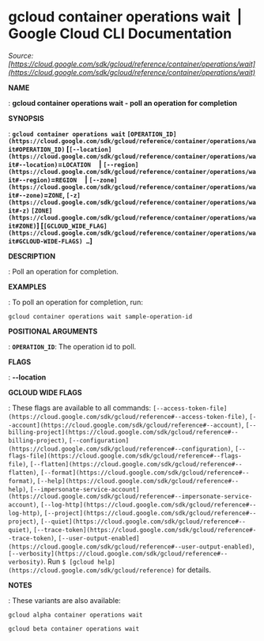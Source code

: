 # gcloud container operations wait  |  Google Cloud CLI Documentation

*Source: [https://cloud.google.com/sdk/gcloud/reference/container/operations/wait](https://cloud.google.com/sdk/gcloud/reference/container/operations/wait)*

**NAME**

: **gcloud container operations wait - poll an operation for completion**

**SYNOPSIS**

: **`gcloud container operations wait` `[OPERATION_ID](https://cloud.google.com/sdk/gcloud/reference/container/operations/wait#OPERATION_ID)` [`[--location](https://cloud.google.com/sdk/gcloud/reference/container/operations/wait#--location)`=`LOCATION`     | `[--region](https://cloud.google.com/sdk/gcloud/reference/container/operations/wait#--region)`=`REGION`     | `[--zone](https://cloud.google.com/sdk/gcloud/reference/container/operations/wait#--zone)`=`ZONE`, `[-z](https://cloud.google.com/sdk/gcloud/reference/container/operations/wait#-z)` `[ZONE](https://cloud.google.com/sdk/gcloud/reference/container/operations/wait#ZONE)`] [`[GCLOUD_WIDE_FLAG](https://cloud.google.com/sdk/gcloud/reference/container/operations/wait#GCLOUD-WIDE-FLAGS) …`]**

**DESCRIPTION**

: Poll an operation for completion.

**EXAMPLES**

: To poll an operation for completion, run:

```
gcloud container operations wait sample-operation-id
```

**POSITIONAL ARGUMENTS**

: **`OPERATION_ID`**:
The operation id to poll.

**FLAGS**

: **--location**

**GCLOUD WIDE FLAGS**

: These flags are available to all commands: `[--access-token-file](https://cloud.google.com/sdk/gcloud/reference#--access-token-file)`,
`[--account](https://cloud.google.com/sdk/gcloud/reference#--account)`, `[--billing-project](https://cloud.google.com/sdk/gcloud/reference#--billing-project)`,
`[--configuration](https://cloud.google.com/sdk/gcloud/reference#--configuration)`,
`[--flags-file](https://cloud.google.com/sdk/gcloud/reference#--flags-file)`,
`[--flatten](https://cloud.google.com/sdk/gcloud/reference#--flatten)`, `[--format](https://cloud.google.com/sdk/gcloud/reference#--format)`, `[--help](https://cloud.google.com/sdk/gcloud/reference#--help)`, `[--impersonate-service-account](https://cloud.google.com/sdk/gcloud/reference#--impersonate-service-account)`,
`[--log-http](https://cloud.google.com/sdk/gcloud/reference#--log-http)`,
`[--project](https://cloud.google.com/sdk/gcloud/reference#--project)`, `[--quiet](https://cloud.google.com/sdk/gcloud/reference#--quiet)`, `[--trace-token](https://cloud.google.com/sdk/gcloud/reference#--trace-token)`, `[--user-output-enabled](https://cloud.google.com/sdk/gcloud/reference#--user-output-enabled)`,
`[--verbosity](https://cloud.google.com/sdk/gcloud/reference#--verbosity)`.
Run `$ [gcloud help](https://cloud.google.com/sdk/gcloud/reference)` for details.

**NOTES**

: These variants are also available:

```
gcloud alpha container operations wait
```

```
gcloud beta container operations wait
```
